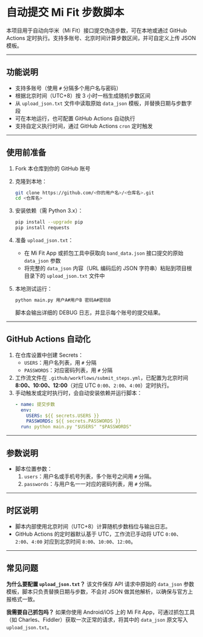 # 自动提交 Mi Fit 步数脚本

本项目用于自动向华米（Mi Fit）接口提交伪造步数，可在本地或通过 GitHub Actions 定时执行。支持多账号、北京时间计算步数区间，并可自定义上传 JSON 模板。

---
## 功能说明
- 支持多账号（使用 `#` 分隔多个用户名与密码）
- 根据北京时间（UTC+8）按 3 小时一档生成随机步数区间
- 从 `upload_json.txt` 文件中读取原始 `data_json` 模板，并替换日期与步数字段
- 可在本地运行，也可配置 GitHub Actions 自动执行
- 支持自定义执行时间，通过 GitHub Actions `cron` 定时触发

---
## 使用前准备
1. Fork 本仓库到你的 GitHub 账号
2. 克隆到本地：
   ```bash
   git clone https://github.com/<你的用户名>/<仓库名>.git
   cd <仓库名>
   ```
3. 安装依赖（需 Python 3.x）：
   ```bash
   pip install --upgrade pip
   pip install requests
   ```
4. 准备 `upload_json.txt`：
   - 在 Mi Fit App 或抓包工具中获取向 `band_data.json` 接口提交的原始 `data_json` 参数
   - 将完整的 `data_json` 内容（URL 编码后的 JSON 字符串）粘贴到项目根目录下的 `upload_json.txt` 文件中

5. 本地测试运行：
   ```bash
   python main.py 用户A#用户B 密码A#密码B
   ```
   脚本会输出详细的 DEBUG 日志，并显示每个账号的提交结果。

---
## GitHub Actions 自动化
1. 在仓库设置中创建 Secrets：
   - `USERS`：用户名列表，用 `#` 分隔
   - `PASSWORDS`：对应密码列表，用 `#` 分隔
2. 工作流文件在 `.github/workflows/submit_steps.yml`，已配置为北京时间 **8:00、10:00、12:00**（对应 UTC `0:00`、`2:00`、`4:00`）定时执行。
3. 手动触发或定时执行时，会自动安装依赖并运行脚本：
   ```yaml
   - name: 提交步数
     env:
       USERS: ${{ secrets.USERS }}
       PASSWORDS: ${{ secrets.PASSWORDS }}
     run: python main.py "$USERS" "$PASSWORDS"
   ```

---
## 参数说明
- 脚本位置参数：
  1. `users`：用户名或手机号列表，多个账号之间用 `#` 分隔。
  2. `passwords`：与用户名一一对应的密码列表，用 `#` 分隔。

---
## 时区说明
- 脚本内部使用北京时间（UTC+8）计算随机步数档位与输出日志。
- GitHub Actions 的定时器默认基于 UTC，工作流已手动将 UTC `0:00`、`2:00`、`4:00` 对应到北京时间 `8:00`、`10:00`、`12:00`。

---
## 常见问题
**为什么要配置 `upload_json.txt`？** 该文件保存 API 请求中原始的 `data_json` 参数模板，脚本只负责替换日期与步数，不会对 JSON 做其他解析，以确保与官方上报格式一致。

**我需要自己抓包吗？** 如果你使用 Android/iOS 上的 Mi Fit App，可通过抓包工具（如 Charles、Fiddler）获取一次正常的请求，将其中的 `data_json` 原文写入 `upload_json.txt`。

